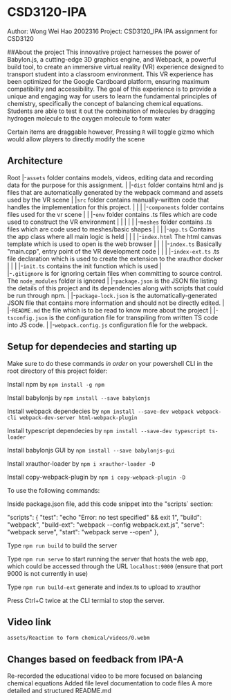 # CSD3120-IPA
Author: Wong Wei Hao 2002316
Project: CSD3120_IPA
IPA assignment for CSD3120


##About the project
This innovative project harnesses the power of Babylon.js, a cutting-edge 3D graphics engine, and Webpack, a powerful build tool, to create an immersive virtual reality (VR) experience designed to transport student into a classroom environment. This VR experience has been optimized for the Google Cardboard platform, ensuring maximum compatibility and accessibility. 
The goal of this experience is to provide a unique and engaging way for users to learn the fundamental principles of chemistry, specifically the concept of balancing chemical equations.
Students are able to test it out the combination of molecules by dragging hydrogen molecule to the oxygen molecule to form water


Certain items are draggable however,
Pressing `R` will toggle gizmo which would allow players to directly modify the scene


## Architecture
Root
|-`assets` folder contains models, videos, editing data and recording data for the purpose for this assignment.
|
|-`dist` folder contains html and js files that are automatically generated by the webpack command and assets used by the VR scene
|
|`src` folder contains manually-written code that handles the implementation for this project.
| |
| |-`components` folder contains files used for the vr scene
| |		|-`env` folder contains .ts files which are code used to construct the VR environment
| | 	|
| | 	|-`meshes` folder contains .ts files which are code used to meshes/basic shapes
| |
| |-`app.ts` Contains the app class where all main logic is held
| |
| |-`index.html` The html canvas template which is used to open is the web browser
| |
| |-`index.ts` Basically "main.cpp", entry point of the VR development code
| |
| |-`index-ext.ts` .ts file declaration which is used to create the extension to the xrauthor docker
| |
| |-`init.ts` contains the init function which is used
|		
|-`.gitignore` is for ignoring certain files when committing to source control. The `node_modules` folder is ignored
|
|-`package.json` is the JSON file listing the details of this project and its dependencies along with scripts that could be run through npm.
|
|-`package-lock.json` is the automatically-generated JSON file that contains more information and should not be directly edited.
|
|-`README.md` the file which is to be read to know more about the project
|
|-`tsconfig.json` is the configuration file for transpiling from written TS code into JS code.
|
|-`webpack.config.js` configuration file for the webpack.

## Setup for dependecies and starting up
Make sure to do these commands *in order* on your powershell CLI in the root directory of this project folder:

Install npm by `npm install -g npm`

Install babylonjs by `npm install --save babylonjs`

Install webpack dependecies by `npm install --save-dev webpack webpack-cli webpack-dev-server html-webpack-plugin`

Install typescript dependecies by `npm install --save-dev typescript ts-loader`

Install babylonjs GUI by `npm install --save babylonjs-gui`

Install xrauthor-loader by `npm i xrauthor-loader -D`

Install copy-webpack-plugin by `npm i copy-webpack-plugin -D`

To use the following commands:

Inside package.json file, add this code snippet into the "scripts` section:

   "scripts": {
    "test": "echo \"Error: no test specified\" && exit 1",
    "build": "webpack",
    "build-ext": "webpack --config webpack.ext.js",
    "serve": "webpack serve",
    "start": "webpack serve --open"
  },

Type `npm run build` to build the server

Type `npm run serve` to start running the server that hosts the web app, which could be accessed through the URL `localhost:9000` (ensure that port 9000 is not currently in use)

Type `npm run build-ext` generate and index.ts to upload to xrauthor 


Press Ctrl+C twice at the CLI termial to stop the server.

## Video link
`assets/Reaction to form chemical/videos/0.webm`


## Changes based on feedback from IPA-A
Re-recorded the educational video to be more focused on balancing chemical equations
Added file level documentation to code files
A more detailed and structured README.md
